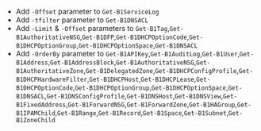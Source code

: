 - Add `-Offset` parameter to `Get-B1ServiceLog`
- Add `-tfilter` parameter to `Get-B1DNSACL`
- Add `-Limit` & `-Offset` parameters to `Get-B1Tag`,`Get-B1AuthoritativeNSG`,`Get-B1DFP`,`Get-B1DHCPOptionCode`,`Get-B1DHCPOptionGroup`,`Get-B1DHCPOptionSpace`,`Get-B1DNSACL`
- Add `-OrderBy` parameter to `Get-B1APIKey`,`Get-B1AuditLog`,`Get-B1User`,`Get-B1Address`,`Get-B1AddressBlock`,`Get-B1AuthoritativeNSG`,`Get-B1AuthoritativeZone`,`Get-B1DelegatedZone`,`Get-B1DHCPConfigProfile`,`Get-B1DHCPHardwareFilter`,`Get-B1DHCPHost`,`Get-B1DHCPLease`,`Get-B1DHCPOptionCode`,`Get-B1DHCPOptionGroup`,`Get-B1DHCPOptionSpace`,`Get-B1DNSACL`,`Get-B1DNSConfigProfile`,`Get-B1DNSHost`,`Get-B1DNSView`,`Get-B1FixedAddress`,`Get-B1ForwardNSG`,`Get-B1ForwardZone`,`Get-B1HAGroup`,`Get-B1IPAMChild`,`Get-B1Range`,`Get-B1Record`,`Get-B1Space`,`Get-B1Subnet`,`Get-B1ZoneChild`